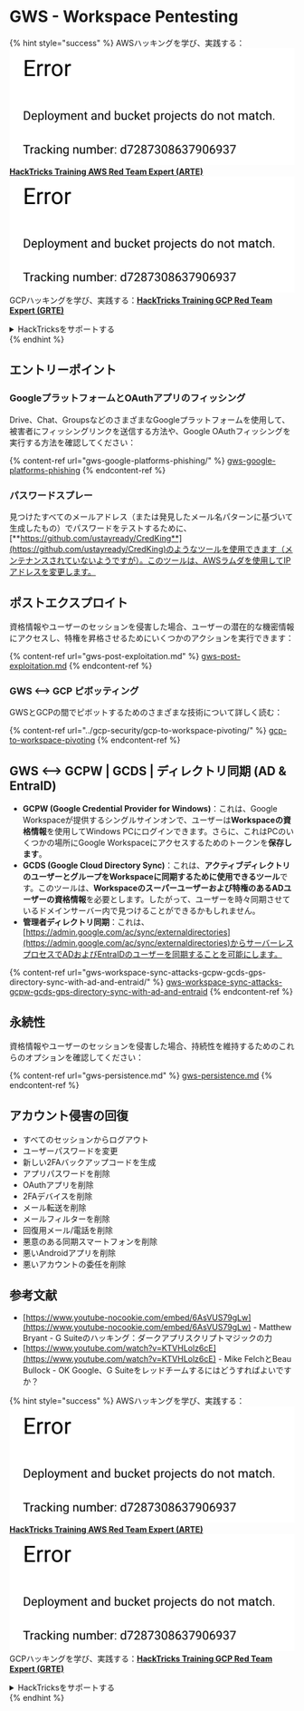 # GWS - Workspace Pentesting

{% hint style="success" %}
AWSハッキングを学び、実践する：<img src="../../.gitbook/assets/image (1) (1).png" alt="" data-size="line">[**HackTricks Training AWS Red Team Expert (ARTE)**](https://training.hacktricks.xyz/courses/arte)<img src="../../.gitbook/assets/image (1) (1).png" alt="" data-size="line">\
GCPハッキングを学び、実践する：<img src="../../.gitbook/assets/image (2).png" alt="" data-size="line">[**HackTricks Training GCP Red Team Expert (GRTE)**<img src="../../.gitbook/assets/image (2).png" alt="" data-size="line">](https://training.hacktricks.xyz/courses/grte)

<details>

<summary>HackTricksをサポートする</summary>

* [**サブスクリプションプラン**](https://github.com/sponsors/carlospolop)を確認してください！
* **💬 [**Discordグループ**](https://discord.gg/hRep4RUj7f)または[**Telegramグループ**](https://t.me/peass)に参加するか、**Twitter** 🐦 [**@hacktricks\_live**](https://twitter.com/hacktricks\_live)**をフォローしてください。**
* **[**HackTricks**](https://github.com/carlospolop/hacktricks)および[**HackTricks Cloud**](https://github.com/carlospolop/hacktricks-cloud)のGitHubリポジトリにPRを提出してハッキングトリックを共有してください。**

</details>
{% endhint %}

## エントリーポイント

### GoogleプラットフォームとOAuthアプリのフィッシング

Drive、Chat、GroupsなどのさまざまなGoogleプラットフォームを使用して、被害者にフィッシングリンクを送信する方法や、Google OAuthフィッシングを実行する方法を確認してください：

{% content-ref url="gws-google-platforms-phishing/" %}
[gws-google-platforms-phishing](gws-google-platforms-phishing/)
{% endcontent-ref %}

### パスワードスプレー

見つけたすべてのメールアドレス（または発見したメール名パターンに基づいて生成したもの）でパスワードをテストするために、[**https://github.com/ustayready/CredKing**](https://github.com/ustayready/CredKing)のようなツールを使用できます（メンテナンスされていないようですが）。このツールは、AWSラムダを使用してIPアドレスを変更します。

## ポストエクスプロイト

資格情報やユーザーのセッションを侵害した場合、ユーザーの潜在的な機密情報にアクセスし、特権を昇格させるためにいくつかのアクションを実行できます：

{% content-ref url="gws-post-exploitation.md" %}
[gws-post-exploitation.md](gws-post-exploitation.md)
{% endcontent-ref %}

### GWS <--> GCP ピボッティング

GWSとGCPの間でピボットするためのさまざまな技術について詳しく読む：

{% content-ref url="../gcp-security/gcp-to-workspace-pivoting/" %}
[gcp-to-workspace-pivoting](../gcp-security/gcp-to-workspace-pivoting/)
{% endcontent-ref %}

## GWS <--> GCPW | GCDS | ディレクトリ同期 (AD & EntraID)

* **GCPW (Google Credential Provider for Windows)**：これは、Google Workspaceが提供するシングルサインオンで、ユーザーは**Workspaceの資格情報**を使用してWindows PCにログインできます。さらに、これはPCのいくつかの場所にGoogle Workspaceにアクセスするためのトークンを**保存します**。
* **GCDS (Google Cloud Directory Sync)**：これは、**アクティブディレクトリのユーザーとグループをWorkspaceに同期するために使用できるツール**です。このツールは、**Workspaceのスーパーユーザーおよび特権のあるADユーザーの資格情報**を必要とします。したがって、ユーザーを時々同期させているドメインサーバー内で見つけることができるかもしれません。
* **管理者ディレクトリ同期**：これは、[https://admin.google.com/ac/sync/externaldirectories](https://admin.google.com/ac/sync/externaldirectories)からサーバーレスプロセスでADおよびEntraIDのユーザーを同期することを可能にします。

{% content-ref url="gws-workspace-sync-attacks-gcpw-gcds-gps-directory-sync-with-ad-and-entraid/" %}
[gws-workspace-sync-attacks-gcpw-gcds-gps-directory-sync-with-ad-and-entraid](gws-workspace-sync-attacks-gcpw-gcds-gps-directory-sync-with-ad-and-entraid/)
{% endcontent-ref %}

## 永続性

資格情報やユーザーのセッションを侵害した場合、持続性を維持するためのこれらのオプションを確認してください：

{% content-ref url="gws-persistence.md" %}
[gws-persistence.md](gws-persistence.md)
{% endcontent-ref %}

## アカウント侵害の回復

* すべてのセッションからログアウト
* ユーザーパスワードを変更
* 新しい2FAバックアップコードを生成
* アプリパスワードを削除
* OAuthアプリを削除
* 2FAデバイスを削除
* メール転送を削除
* メールフィルターを削除
* 回復用メール/電話を削除
* 悪意のある同期スマートフォンを削除
* 悪いAndroidアプリを削除
* 悪いアカウントの委任を削除

## 参考文献

* [https://www.youtube-nocookie.com/embed/6AsVUS79gLw](https://www.youtube-nocookie.com/embed/6AsVUS79gLw) - Matthew Bryant - G Suiteのハッキング：ダークアプリスクリプトマジックの力
* [https://www.youtube.com/watch?v=KTVHLolz6cE](https://www.youtube.com/watch?v=KTVHLolz6cE) - Mike FelchとBeau Bullock - OK Google、G Suiteをレッドチームするにはどうすればよいですか？

{% hint style="success" %}
AWSハッキングを学び、実践する：<img src="../../.gitbook/assets/image (1) (1).png" alt="" data-size="line">[**HackTricks Training AWS Red Team Expert (ARTE)**](https://training.hacktricks.xyz/courses/arte)<img src="../../.gitbook/assets/image (1) (1).png" alt="" data-size="line">\
GCPハッキングを学び、実践する：<img src="../../.gitbook/assets/image (2).png" alt="" data-size="line">[**HackTricks Training GCP Red Team Expert (GRTE)**<img src="../../.gitbook/assets/image (2).png" alt="" data-size="line">](https://training.hacktricks.xyz/courses/grte)

<details>

<summary>HackTricksをサポートする</summary>

* [**サブスクリプションプラン**](https://github.com/sponsors/carlospolop)を確認してください！
* **💬 [**Discordグループ**](https://discord.gg/hRep4RUj7f)または[**Telegramグループ**](https://t.me/peass)に参加するか、**Twitter** 🐦 [**@hacktricks\_live**](https://twitter.com/hacktricks\_live)**をフォローしてください。**
* **[**HackTricks**](https://github.com/carlospolop/hacktricks)および[**HackTricks Cloud**](https://github.com/carlospolop/hacktricks-cloud)のGitHubリポジトリにPRを提出してハッキングトリックを共有してください。**

</details>
{% endhint %}
